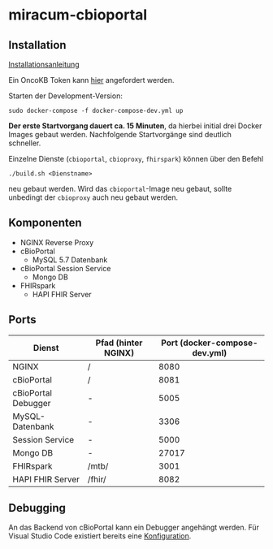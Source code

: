 # miracum-cbioportal

## Installation

[Installationsanleitung](https://confluence.imi.med.fau.de/pages/viewpage.action?spaceKey=BMBFMI&title=Installationsanleitung+cBioPortal+via+Docker+auf+Ubuntu+18.04+Server)

Ein OncoKB Token kann [hier](https://www.oncokb.org/apiAccess) angefordert werden.

Starten der Development-Version:
```
sudo docker-compose -f docker-compose-dev.yml up
```

**Der erste Startvorgang dauert ca. 15 Minuten**, da hierbei initial drei Docker Images gebaut werden. Nachfolgende Startvorgänge sind deutlich schneller.

Einzelne Dienste (`cbioportal`, `cbioproxy`, `fhirspark`) können über den Befehl
```
./build.sh <Dienstname>
```
neu gebaut werden. Wird das `cbioportal`-Image neu gebaut, sollte unbedingt der `cbioproxy` auch neu gebaut werden.

## Komponenten

- NGINX Reverse Proxy
- cBioPortal
  - MySQL 5.7 Datenbank
- cBioPortal Session Service
  - Mongo DB
- FHIRspark
  - HAPI FHIR Server

## Ports

| Dienst | Pfad (hinter NGINX) | Port (docker-compose-dev.yml) |
| - | - | - |
| NGINX  | / | 8080 |
| cBioPortal | / | 8081 |
| cBioPortal Debugger | - | 5005 |
| MySQL-Datenbank | - | 3306 |
| Session Service | - | 5000 |
| Mongo DB | - | 27017 |
| FHIRspark | /mtb/ | 3001 |
| HAPI FHIR Server | /fhir/ | 8082 |

## Debugging

An das Backend von cBioPortal kann ein Debugger angehängt werden. Für Visual Studio Code existiert bereits eine [Konfiguration](https://github.com/cBioPortal/cbioportal/blob/master/README.md#%EF%B8%8F%EF%B8%8F-debugging).
